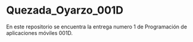 # Quezada_Oyarzo_001D
En este repositorio se encuentra la entrega numero 1 de Programación de aplicaciones móviles 001D.
